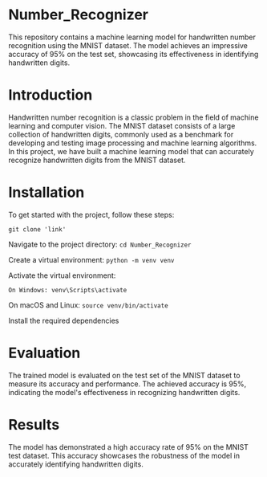# Number_Recognizer
This repository contains a machine learning model for handwritten number recognition using the MNIST dataset. The model achieves an impressive accuracy of 95% on the test set, showcasing its effectiveness in identifying handwritten digits.

# Introduction
Handwritten number recognition is a classic problem in the field of machine learning and computer vision. The MNIST dataset consists of a large collection of handwritten digits, commonly used as a benchmark for developing and testing image processing and machine learning algorithms. In this project, we have built a machine learning model that can accurately recognize handwritten digits from the MNIST dataset.

# Installation
To get started with the project, follow these steps:
```
git clone 'link'
````
Navigate to the project directory: ``` cd Number_Recognizer ```

Create a virtual environment: ``` python -m venv venv ```

Activate the virtual environment:
```
On Windows: venv\Scripts\activate
```
On macOS and Linux: ``` source venv/bin/activate ```

Install the required dependencies

# Evaluation
The trained model is evaluated on the test set of the MNIST dataset to measure its accuracy and performance. The achieved accuracy is 95%, indicating the model's effectiveness in recognizing handwritten digits.

# Results
The model has demonstrated a high accuracy rate of 95% on the MNIST test dataset. This accuracy showcases the robustness of the model in accurately identifying handwritten digits.
